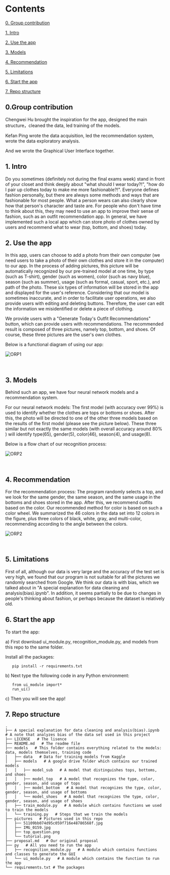 # Contents

[0. Group contribution](#0)

[1. Intro](#1)

[2. Use the app](#2)

[3. Models](#3)

[4. Recommendation](#4)

[5. Limitations](#5)

[6. Start the app](#6)

[7. Repo structure](#7)

<h2 id="0">0.Group contribution</h2>

Chengwei Hu brought the inspiration for the app, designed the main structure，cleaned the data, led training of the models. 

Kefan Ping wrote the data acquisition, led the recommendation system, wrote the data exploratory analysis. 

And we wrote the Graphical User Interface together. 

<h2 id="1">1. Intro</h2> Do you sometimes (definitely not during the final exams week) stand in front of your closet and think deeply about "what should I wear today?!", "how do I pair up clothes today to make me more fashionable?!". Everyone defines fashion personally, but there are always some methods and ways that are fashionable for most people. What a person wears can also clearly show how that person's character and taste are. For people who don't have time to think about this, they may need to use an app to improve their sense of fashion, such as an outfit recommendation app. In general, we have implemented such a local app which can store photo of clothes owned by users and recommend what to wear (top, bottom, and shoes) today.

<br>
<h2 id="2">2. Use the app</h2> In this app, users can choose to add a photo from their own computer (we need users to take a photo of their own clothes and store it in the computer) to our app. In the process of adding pictures, this picture will be automatically recognized by our pre-trained model at one time, by type (such as T-shirt), gender (such as women), color (such as navy blue), season (such as summer), usage (such as formal, casual, sport, etc.), and path of the photo. These six types of information will be stored in the app and displayed for the user's reference. Considering that our model is sometimes inaccurate, and in order to facilitate user operations, we also provide users with editing and deleting buttons. Therefore, the user can edit the information we misidentified or delete a piece of clothing.

We provide users with a "Generate Today's Outfit Recommendations" button, which can provide users with recommendations. The recommended result is composed of three pictures, namely top, bottom, and shoes. Of course, these three pictures are the user's own clothes.

Below is a functional diagram of using our app:

![ORP1](pictures/tutorial.png)

<br>
<h2 id="3">3. Models</h2> Behind such an app, we have four neural network models and a recommendation system.

For our neural network models: The first model (with accuracy over 99%) is used to identify whether the clothes are tops or bottoms or shoes. After this, the photo will be directed to one of the other three models based on the results of the first model (please see the picture below). These three similar but not exactly the same models (with overall accuracy around 80% ) will identify type(65), gender(5), color(46), season(4), and usage(8).

Below is a flow chart of our recognition process:

![ORP2](pictures/51109bb074d95c059f716e48786568f.jpg)

<br>
<h2 id="4">4. Recommendation</h2> For the recommendation process: 
The program randomly selects a top, and we look for the same gender, the same season, and the same usage in the bottoms and shoes stored in the app. After this, we recommend outfits based on the color. Our recommended method for color is based on such a color wheel. We summarized the 46 colors in the data set into 12 colors in the figure, plus three colors of black, white, gray, and multi-color, recommending according to the angle between the colors.

![ORP2](pictures/IMG_0159.jpg)

<br>
<h2 id="5">5. Limitations</h2>
First of all, although our data is very large and the accuracy of the test set is very high, we found that our program is not suitable for all the pictures we randomly searched from Google. We think our data is with bias, which we talked about in "A special explanation for data cleaning and analysis(bias).ipynb". In addition, it seems partially to be due to changes in people's thinking about fashion, or perhaps because the dataset is relatively old. 


<br>
<h2 id="6">6. Start the app</h2>

To start the app: 

a) First download ui_module.py, recognition_module.py, and models from this repo to the same folder. 

Install all the packages:
```
   pip install -r requirements.txt
```

b) Next type the following code in any Python environment:
```
   from ui_module import*
   run_ui()    
```   

c) Then you will see the app!


<h2 id="7">7. Repo structure</h2>

```
.
├── A special explanation for data cleaning and analysis(bias).ipynb   # A note that analyzes bias of the data set used in this project
├── LICENSE   # The lisence
├── README.md   # The readme file
├── models   # This folder contains everything related to the models: data, models themselves, training code
│   ├── data   # Data for training models from Kaggle
│   ├── models   # A google drive folder which contains our trained models
│   │   ├── model_sub   # A model that distinguishes tops, bottoms, and shoes
│   │   ├── model_top   # A model that recognizes the type, color, gender, season, and usage of tops
│   │   ├── model_bottom   # A model that recognizes the type, color, gender, season, and usage of bottoms
│   │   └── model_shoes   # A model that recognizes the type, color, gender, season, and usage of shoes
│   ├── train_module.py   # A module which contains functions we used to train the models
│   └── training.py   # Steps that we train the models
├── pictures   # Pictures used in this repo
│   ├── 51109bb074d95c059f716e48786568f.jpg   
│   ├── IMG_0159.jpg   
│   ├── top_question.png   
│   └── tutorial.png   
├── proposal.md   # Our original proposal
├── py   # All you need to run the app
│   ├── recognition_module.py   # A module which contains functions and classes to generate the GUI
│   └── ui_module.py   # A module which contains the function to run the app
└── requirements.txt # The packages
```
